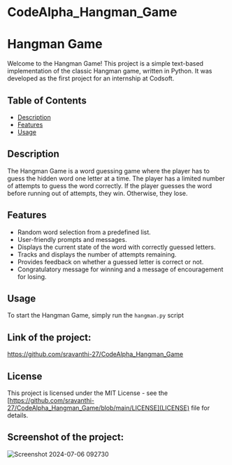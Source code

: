# CodeAlpha_Hangman_Game
# Hangman Game

Welcome to the Hangman Game! This project is a simple text-based implementation of the classic Hangman game, written in Python. It was developed as the first project for an internship at Codsoft.

## Table of Contents

- [Description](#description)
- [Features](#features)
- [Usage](#usage)

  
## Description

The Hangman Game is a word guessing game where the player has to guess the hidden word one letter at a time. The player has a limited number of attempts to guess the word correctly. If the player guesses the word before running out of attempts, they win. Otherwise, they lose.

## Features

- Random word selection from a predefined list.
- User-friendly prompts and messages.
- Displays the current state of the word with correctly guessed letters.
- Tracks and displays the number of attempts remaining.
- Provides feedback on whether a guessed letter is correct or not.
- Congratulatory message for winning and a message of encouragement for losing.

## Usage

To start the Hangman Game, simply run the `hangman.py` script

## Link of the project:

https://github.com/sravanthi-27/CodeAlpha_Hangman_Game

## License

This project is licensed under the MIT License - see the [https://github.com/sravanthi-27/CodeAlpha_Hangman_Game/blob/main/LICENSE](LICENSE) file for details.


## Screenshot of the project:

![Screenshot 2024-07-06 092730](https://github.com/sravanthi-27/CodeAlpha_Hangman_Game/assets/170450054/c52a19d7-971d-43e1-88d0-2c685ca542b2)

